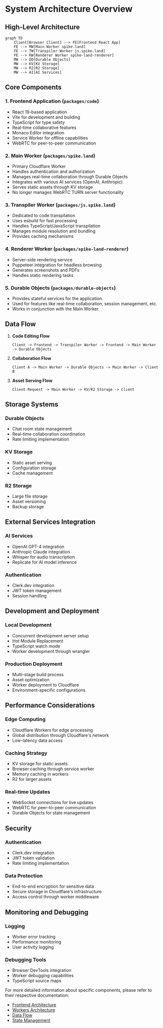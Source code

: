 # System Architecture Overview

## High-Level Architecture

```mermaid
graph TD
    Client[Browser Client] --> FE[Frontend React App]
    FE --> MW[Main Worker spike.land]
    FE --> TW[Transpiler Worker js.spike.land]
    FE --> RW[Renderer Worker spike-land-renderer]
    MW --> DO[Durable Objects]
    MW --> KV[KV Storage]
    MW --> R2[R2 Storage]
    MW --> AI[AI Services]
```

## Core Components

### 1. Frontend Application (`packages/code`)
- React 19-based application
- Vite for development and building
- TypeScript for type safety
- Real-time collaborative features
- Monaco Editor integration
- Service Worker for offline capabilities
- WebRTC for peer-to-peer communication

### 2. Main Worker (`packages/spike.land`)
- Primary Cloudflare Worker
- Handles authentication and authorization
- Manages real-time collaboration through Durable Objects
- Integrates with various AI services (OpenAI, Anthropic)
- Serves static assets through KV storage
- No longer manages WebRTC TURN server functionality

### 3. Transpiler Worker (`packages/js.spike.land`)
- Dedicated to code transpilation
- Uses esbuild for fast processing
- Handles TypeScript/JavaScript transpilation
- Manages module resolution and bundling
- Provides caching mechanisms

### 4. Renderer Worker (`packages/spike-land-renderer`)
- Server-side rendering service
- Puppeteer integration for headless browsing
- Generates screenshots and PDFs
- Handles static rendering tasks

### 5. Durable Objects (`packages/durable-objects`)
- Provides stateful services for the application.
- Used for features like real-time collaboration, session management, etc.
- Works in conjunction with the Main Worker.

## Data Flow

1. **Code Editing Flow**
   ```
   Client -> Frontend -> Transpiler Worker -> Frontend -> Main Worker -> Durable Objects
   ```

2. **Collaboration Flow**
   ```
   Client A -> Main Worker -> Durable Objects -> Main Worker -> Client B
   ```

3. **Asset Serving Flow**
   ```
   Client Request -> Main Worker -> KV/R2 Storage -> Client
   ```

## Storage Systems

### Durable Objects
- Chat room state management
- Real-time collaboration coordination
- Rate limiting implementation

### KV Storage
- Static asset serving
- Configuration storage
- Cache management

### R2 Storage
- Large file storage
- Asset versioning
- Backup storage

## External Services Integration

### AI Services
- OpenAI GPT-4 integration
- Anthropic Claude integration
- Whisper for audio transcription
- Replicate for AI model inference

### Authentication
- Clerk.dev integration
- JWT token management
- Session handling

## Development and Deployment

### Local Development
- Concurrent development server setup
- Hot Module Replacement
- TypeScript watch mode
- Worker development through wrangler

### Production Deployment
- Multi-stage build process
- Asset optimization
- Worker deployment to Cloudflare
- Environment-specific configurations

## Performance Considerations

### Edge Computing
- Cloudflare Workers for edge processing
- Global distribution through Cloudflare's network
- Low-latency data access

### Caching Strategy
- KV storage for static assets
- Browser caching through service worker
- Memory caching in workers
- R2 for larger assets

### Real-time Updates
- WebSocket connections for live updates
- WebRTC for peer-to-peer communication
- Durable Objects for state management

## Security

### Authentication
- Clerk.dev integration
- JWT token validation
- Rate limiting implementation

### Data Protection
- End-to-end encryption for sensitive data
- Secure storage in Cloudflare's infrastructure
- Access control through worker middleware

## Monitoring and Debugging

### Logging
- Worker error tracking
- Performance monitoring
- User activity logging

### Debugging Tools
- Browser DevTools integration
- Worker debugging capabilities
- TypeScript source maps

For more detailed information about specific components, please refer to their respective documentation:
- [Frontend Architecture](./frontend.md)
- [Workers Architecture](./workers.md)
- [Data Flow](./data-flow.md)
- [State Management](./state-management.md)
